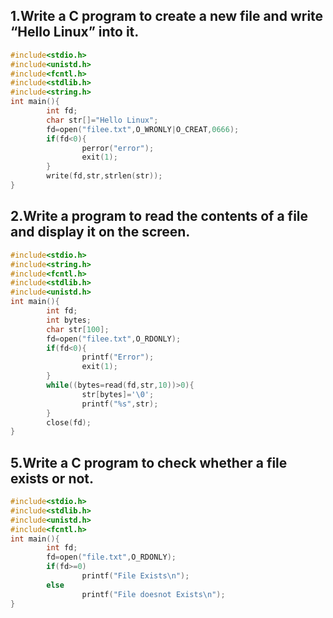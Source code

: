 ## 1.Write a C program to create a new file and write “Hello Linux” into it.
```c
#include<stdio.h>
#include<unistd.h>
#include<fcntl.h>
#include<stdlib.h>
#include<string.h>
int main(){
        int fd;
        char str[]="Hello Linux";
        fd=open("filee.txt",O_WRONLY|O_CREAT,0666);
        if(fd<0){
                perror("error");
                exit(1);
        }
        write(fd,str,strlen(str));
}
```
## 2.Write a program to read the contents of a file and display it on the screen.
```c
#include<stdio.h>
#include<string.h>
#include<fcntl.h>
#include<stdlib.h>
#include<unistd.h>
int main(){
        int fd;
        int bytes;
        char str[100];
        fd=open("filee.txt",O_RDONLY);
        if(fd<0){
                printf("Error");
                exit(1);
        }
        while((bytes=read(fd,str,10))>0){
                str[bytes]='\0';
                printf("%s",str);
        }
        close(fd);
}
```


## 5.Write a C program to check whether a file exists or not.
```c
#include<stdio.h>
#include<stdlib.h>
#include<unistd.h>
#include<fcntl.h>
int main(){
        int fd;
        fd=open("file.txt",O_RDONLY);
        if(fd>=0)
                printf("File Exists\n");
        else
                printf("File doesnot Exists\n");
}
```
